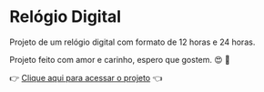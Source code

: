 # Relógio Digital
 Projeto de um relógio digital com formato de 12 horas e 24 horas.
 
 
 Projeto feito com amor e carinho, espero que gostem. :heart_eyes: :fist_oncoming:
 
 
 :point_right: [Clique aqui para acessar o projeto](https://odraudep.github.io/relogio-digital/) :point_left:
